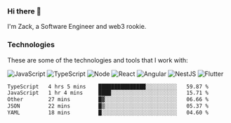 ### Hi there 👋
I'm Zack, a Software Engineer and web3 rookie.

### Technologies
These are some of the technologies and tools that I work with:

![JavaScript](https://img.shields.io/badge/JavaScript-323330.svg?logo=javascript&logoColor=F7DF1E) 
![TypeScript](https://img.shields.io/badge/TypeScript-007ACC.svg?logo=typescript&logoColor=white) 
![Node](https://img.shields.io/badge/Node.js-43853D.svg?logo=node.js&logoColor=white)
![React](https://img.shields.io/badge/React-20232a.svg?logo=react&logoColor=61DAFB) 
![Angular](https://img.shields.io/badge/Angular-E23237.svg?logo=angularjs&logoColor=white)
![NestJS](https://img.shields.io/badge/NestJS-E0234E?logo=nestjs&logoColor=white)
![Flutter](https://img.shields.io/badge/Flutter-02569B.svg?logo=flutter&logoColor=white)

<!--START_SECTION:waka-->

```txt
TypeScript   4 hrs 5 mins    ███████████████░░░░░░░░░░   59.87 %
JavaScript   1 hr 4 mins     ████░░░░░░░░░░░░░░░░░░░░░   15.71 %
Other        27 mins         █▓░░░░░░░░░░░░░░░░░░░░░░░   06.66 %
JSON         22 mins         █▒░░░░░░░░░░░░░░░░░░░░░░░   05.37 %
YAML         18 mins         █░░░░░░░░░░░░░░░░░░░░░░░░   04.60 %
```

<!--END_SECTION:waka-->
